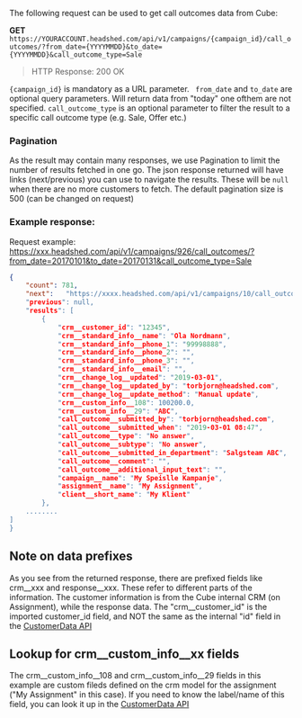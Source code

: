 The following request can be used to get call outcomes data from Cube:

**GET** ```https://YOURACCOUNT.headshed.com/api/v1/campaigns/{campaign_id}/call_outcomes/?from_date={YYYYMMDD}&to_date={YYYYMMDD}&call_outcome_type=Sale```

> HTTP Response: 200 OK

` {campaign_id} ` is mandatory as a URL parameter.
` from_date` and ` to_date ` are optional query parameters. Will return data from "today" one ofthem are not specified.
`call_outcome_type` is an optional parameter to filter the result to a specific call outcome type (e.g. Sale, Offer etc.) 

### Pagination
As the result may contain many responses, we use Pagination to limit the number of results fetched in one go.
The json response returned will have links (next/previous) you can use to navigate the results. These will be ```null```
when there are no more customers to fetch. The default pagination size is 500 (can be changed on request)


### Example response:
Request example: https://xxx.headshed.com/api/v1/campaigns/926/call_outcomes/?from_date=20170101&to_date=20170131&call_outcome_type=Sale

```json  
{
    "count": 781,
    "next":   "https://xxxx.headshed.com/api/v1/campaigns/10/call_outcomes/call_outcome_type=Sale&from_date=20190101&page=2&to_date=2019033,
    "previous": null,
    "results": [
        {
            "crm__customer_id": "12345",
            "crm__standard_info__name": "Ola Nordmann",
            "crm__standard_info__phone_1": "99998888",
            "crm__standard_info__phone_2": "",
            "crm__standard_info__phone_3": "",
            "crm__standard_info__email": "",
            "crm__change_log__updated": "2019-03-01",
            "crm__change_log__updated_by": "torbjorn@headshed.com",
            "crm__change_log__update_method": "Manual update",
            "crm__custom_info__108": 100200.0,
            "crm__custom_info__29": "ABC",
            "call_outcome__submitted_by": "torbjorn@headshed.com",
            "call_outcome__submitted_when": "2019-03-01 08:47",
            "call_outcome__type": "No answer",
            "call_outcome__subtype": "No answer",
            "call_outcome__submitted_in_department": "Salgsteam ABC",
            "call_outcome__comment": "",
            "call_outcome__additional_input_text": "",
            "campaign__name": "My Speislle Kampanje",
            "assignment__name": "My Assignment",
            "client__short_name": "My Klient"
        },
    ........
]
}
  ```

## Note on data prefixes
As you see from the returned response, there are prefixed fields like crm__xxx and response__xxx.
These refer to different parts of the information. The customer information is from the Cube internal CRM (on Assignment), while the response data. 
The "crm__customer_id" is the imported customer_id field, and NOT the same as the internal "id" field in the [CustomerData API](https://github.com/Headshed/cube-integration/blob/master/CustomerDataAPI.md "CustomerData API")

## Lookup for crm__custom_info__xx fields
The crm__custom_info__108 and crm__custom_info__29 fields in this example are custom fileds defined on the crm model for the assignment ("My Assignment" in this case).
If you need to know the label/name of this field, you can look it up in the [CustomerData API](https://github.com/Headshed/cube-integration/blob/master/CustomerDataAPI.md "CustomerData API")
